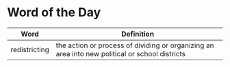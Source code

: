 # Word of the Day

|Word|Definition|
|---|---|
|redistricting|the action or process of dividing or organizing an area into new political or school districts|